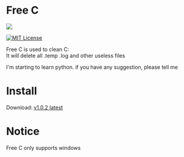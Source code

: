 # Free C

[![](https://starry-trace-sky-moe-counter.vercel.app/get/@freec?theme=rule34)](https://github.com/StarrySky-skyler/FreeC)

[![MIT License](https://img.shields.io/badge/LICENSE-MIT-green.svg?style=for-the-badge)](https://github.com/StarrySky-skyler/FreeC/blob/main/LICENSE)

Free C is used to clean C:\
It will delete all .temp .log and other useless files

I'm starting to learn python. if you have any suggestion, please tell me

# Install

Download:
[v1.0.2 latest](https://github.com/StarrySky-skyler/FreeC/releases/download/v1.0.2/FreeC-win-x64.exe)

# Notice

Free C only supports windows

